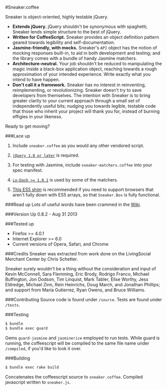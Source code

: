 #Sneaker.coffee

Sneaker is object-oriented, highly testable jQuery.

+ **Extends jQuery.** jQuery shouldn't be synonymous with spaghetti; Sneaker lends simple structure to the best of jQuery.
+ **Written for CoffeeScript.** Sneaker provides an object definition pattern geared towards legibility and self-documentation.
+ **Jasmine-friendly, with mocks.** Sneaker's `API` object has the notion of mocking responses built-in, to aid in both development and testing; and the library comes with a bundle of handy Jasmine matchers.  
+ **Architecture-neutral.** Your job shouldn't be reduced to manipulating the magic inside a black-box application object, reaching towards a rough approximation of your intended experience.  Write exactly what you intend to have happen.
+ **Don't call it a framework.** Sneaker has no interest in reinventing, reimplementing, or revolutionizing.  Sneaker doesn't try to save developers from themselves.  The intention with Sneaker is to bring greater clarity to your current approach through a small set of independently useful bits; nudging you towards legible, testable code that those who inherit your project will thank you for, instead of burning effigies in your likeness.

Ready to get moving?

###Lace up
1. Include `sneaker.coffee` as you would any other vendored script.

2. [`jQuery 1.8 or later`](http://jquery.com/download/) is required.

3. For testing with Jasmine, include `sneaker-matchers.coffee` into your spec manifest.

4. [`Lo-Dash >= 1.0.1`](https://github.com/bestiejs/lodash/blob/master/lodash.js) is used by some of the matchers.

5. [This ES5 shim](https://github.com/kriskowal/es5-shim/blob/master/es5-shim.js) is recommended if you need to support browsers that aren't fully down with ES5 arrays, so that `Sneaker.Box` is fully functional.

###Read up
Lots of useful words have been crammed in the [Wiki](https://github.com/livingsocial/sneaker/wiki).

###Version Up
0.8.2 - Aug 31 2013

###Tested up
+ Firefox >= 4.0.1
+ Internet Explorer >= 6.0
+ Current versions of Opera, Safari, and Chrome

###Credits
Sneaker was extracted from work done on the LivingSocial Merchant Center by Chris Schetter.

Sneaker surely wouldn't be a thing without the consideration and input of Kevin McConnell, Sara Flemming, Eric Brody, Rodrigo Franco, Michael Buffington, Jon Dodson, Tim Linquist, Mark Tabler, Elise Worthy, Jess Eldredge, Michael Zinn, Rein Heinrichs, Doug March, and Jonathan Phillips; and support from Maria Gutierrez, Ryan Owens, and Bruce Williams.

###Contributing
Source code is found under `/source`.  Tests are found under `/tests`.

###Testing
```bash
$ bundle
$ bundle exec guard
```

Gems `guard-jasmine` and `jasminerice` employed to run tests.
While guard is running, the coffeescript will be compiled to the same file name under `/compiled`, if you'd like to look it over.

###Building
```bash
$ bundle exec rake build
```

Concatenates the coffeescript source to `sneaker.coffee`.
Compiled javascript written to `sneaker.js`.